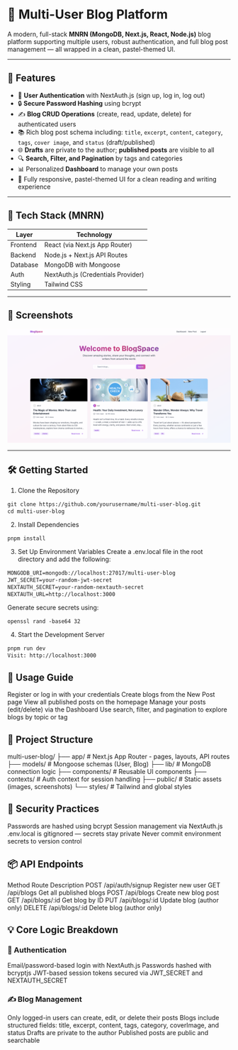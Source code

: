 
# 📝 Multi-User Blog Platform

A modern, full-stack **MNRN (MongoDB, Next.js, React, Node.js)** blog platform supporting multiple users, robust authentication, and full blog post management — all wrapped in a clean, pastel-themed UI.

---

## 🚀 Features

- 🔐 **User Authentication** with NextAuth.js (sign up, log in, log out)
- 🔒 **Secure Password Hashing** using bcrypt
- ✍️ **Blog CRUD Operations** (create, read, update, delete) for authenticated users
- 📚 Rich blog post schema including: `title`, `excerpt`, `content`, `category`, `tags`, `cover image`, and `status` (draft/published)
- 🌐 **Drafts** are private to the author; **published posts** are visible to all
- 🔍 **Search, Filter, and Pagination** by tags and categories
- 📊 Personalized **Dashboard** to manage your own posts
- 🎨 Fully responsive, pastel-themed UI for a clean reading and writing experience

---

## 🧠 Tech Stack (MNRN)

| Layer     | Technology                    |
|-----------|-------------------------------|
| Frontend  | React (via Next.js App Router)|
| Backend   | Node.js + Next.js API Routes  |
| Database  | MongoDB with Mongoose         |
| Auth      | NextAuth.js (Credentials Provider) |
| Styling   | Tailwind CSS                  |

---

## 📸 Screenshots

<div align="center">
    <img src="./public/homescreen.png" alt="HomeScreen" width="700px">
</div>

---

## 🛠️ Getting Started

 1. Clone the Repository
 ```
git clone https://github.com/yourusername/multi-user-blog.git
cd multi-user-blog 
```

2. Install Dependencies
 ```
pnpm install
```

3. Set Up Environment Variables
Create a .env.local file in the root directory and add the following:

```
MONGODB_URI=mongodb://localhost:27017/multi-user-blog
JWT_SECRET=your-random-jwt-secret
NEXTAUTH_SECRET=your-random-nextauth-secret
NEXTAUTH_URL=http://localhost:3000
```
Generate secure secrets using:
```
openssl rand -base64 32
```
4. Start the Development Server
 ```
pnpm run dev
Visit: http://localhost:3000
```

## 🧪 Usage Guide


Register or log in with your credentials
Create blogs from the New Post page
View all published posts on the homepage
Manage your posts (edit/delete) via the Dashboard
Use search, filter, and pagination to explore blogs by topic or tag

## 📁 Project Structure

multi-user-blog/
├── app/           # Next.js App Router - pages, layouts, API routes
├── models/        # Mongoose schemas (User, Blog)
├── lib/           # MongoDB connection logic
├── components/    # Reusable UI components
├── contexts/      # Auth context for session handling
├── public/        # Static assets (images, screenshots)
└── styles/        # Tailwind and global styles

## 🔐 Security Practices

Passwords are hashed using bcrypt
Session management via NextAuth.js
.env.local is gitignored — secrets stay private
Never commit environment secrets to version control

## 📦 API Endpoints

Method	Route	Description
POST	/api/auth/signup	Register new user
GET	/api/blogs	Get all published blogs
POST	/api/blogs	Create new blog post
GET	/api/blogs/:id	Get blog by ID
PUT	/api/blogs/:id	Update blog (author only)
DELETE	/api/blogs/:id	Delete blog (author only)

## 💡 Core Logic Breakdown

### 🔐 Authentication
Email/password-based login with NextAuth.js
Passwords hashed with bcryptjs
JWT-based session tokens secured via JWT_SECRET and NEXTAUTH_SECRET

### ✍️ Blog Management
Only logged-in users can create, edit, or delete their posts
Blogs include structured fields: title, excerpt, content, tags, category, coverImage, and status
Drafts are private to the author
Published posts are public and searchable